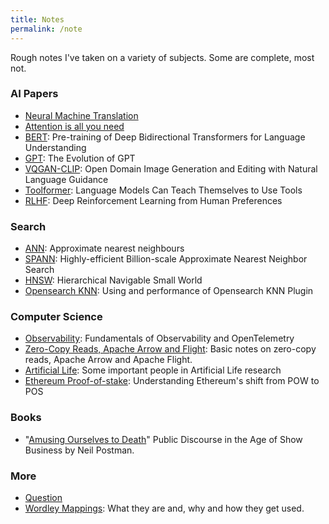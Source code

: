 ```yaml
---
title: Notes
permalink: /note
---
```

Rough notes I've taken on a variety of subjects. Some are complete, most not.

### AI Papers
- [Neural Machine Translation](note/neural-machine-translation)
- [Attention is all you need](note/attention-is-all-you-need)
- [BERT](note/bert): Pre-training of Deep Bidirectional Transformers for Language Understanding 
- [GPT](note/gpt): The Evolution of GPT
- [VQGAN-CLIP](note/vqgan-clip): Open Domain Image Generation and Editing with Natural Language Guidance
- [Toolformer](note/toolformers.md): Language Models Can Teach Themselves to Use Tools
- [RLHF](note/rlhf.md): Deep Reinforcement Learning from Human Preferences

### Search
- [ANN](note/anns): Approximate nearest neighbours
- [SPANN](note/spann): Highly-efficient Billion-scale Approximate Nearest Neighbor Search
- [HNSW](note/hnsw): Hierarchical Navigable Small World
- [Opensearch KNN](note/opensearch-knn): Using and performance of Opensearch KNN Plugin

### Computer Science
 - [Observability](note/observability): Fundamentals of Observability and OpenTelemetry
 - [Zero-Copy Reads, Apache Arrow and Flight](note/large-data): Basic notes on zero-copy reads, Apache Arrow and Apache Flight.
 - [Artificial Life](note/artificial-life.md): Some important people in Artificial Life research 
 - [Ethereum Proof-of-stake](note/ethereum-pos.md): Understanding Ethereum's shift from POW to POS

### Books
 - "[Amusing Ourselves to Death](note/amusing-ourselves-to-death)" Public Discourse in the Age of Show Business by Neil Postman.

### More
 - [Question](note/questions)
 - [Wordley Mappings](note/wordley-mappings.md): What they are and, why and how they get used.